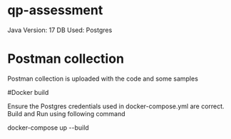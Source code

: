 # qp-assessment
Java Version: 17
DB Used: Postgres

# Postman collection
Postman collection is uploaded with the code and some samples

#Docker build

Ensure the Postgres credentials used in docker-compose.yml are correct.
Build and Run using following command

docker-compose up --build
